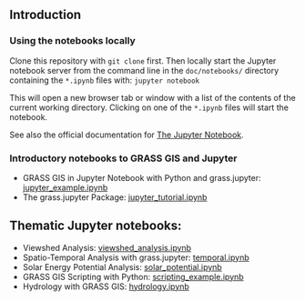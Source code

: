 ## Introduction

### Using the notebooks locally

Clone this repository with `git clone` first. Then locally start the Jupyter notebook
server from the command line in the `doc/notebooks/` directory containing the `*.ipynb` files with:
`jupyter notebook`

This will open a new browser tab or window with a list of the contents of the current
working directory. Clicking on one of the `*.ipynb` files will start the notebook.

See also the official documentation for [The Jupyter Notebook](https://jupyter-notebook.readthedocs.io/en/latest/).

### Introductory notebooks to GRASS GIS and Jupyter

   - GRASS GIS in Jupyter Notebook with Python and grass.jupyter: [jupyter_example.ipynb](jupyter_example.ipynb)
   - The grass.jupyter Package: [jupyter_tutorial.ipynb](jupyter_tutorial.ipynb)

## Thematic Jupyter notebooks:

   - Viewshed Analysis: [viewshed_analysis.ipynb](viewshed_analysis.ipynb)
   - Spatio-Temporal Analysis with grass.jupyter: [temporal.ipynb](temporal.ipynb)
   - Solar Energy Potential Analysis: [solar_potential.ipynb](solar_potential.ipynb)
   - GRASS GIS Scripting with Python: [scripting_example.ipynb](scripting_example.ipynb)
   - Hydrology with GRASS GIS: [hydrology.ipynb](hydrology.ipynb)


